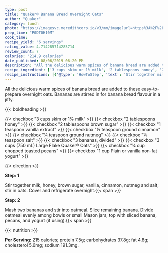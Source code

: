 ```yaml
---
type: post
title: "Quaker® Banana Bread Overnight Oats"
author: "Quaker"
category: lunch
photo: "https://imagesvc.meredithcorp.io/v3/mm/image?url=https%3A%2F%2Fimages.media-allrecipes.com%2Fuserphotos%2F3995016.jpg"
prep_time: "P0DT0H10M"
cook_time: 
recipe_yield: "6 servings"
rating_value: 4.714285714285714
review_count: 7
calories: "214.9 calories"
date_published: 08/06/2019 06:20 PM
description: "All the delicious warm spices of banana bread are added to these easy-to-prepare overnight oats. Bananas are stirred in for banana bread flavour in a jiffy."
recipe_ingredient: ['3 cups skim or 1% milk', '2 tablespoons honey', '2 tablespoons brown sugar', '1 teaspoon vanilla extract', '½ teaspoon ground cinnamon', '¼ teaspoon ground nutmeg', '¼ teaspoon salt', '3 bananas, divided', '3 cups (750 mL) Large Flake Quaker® Oats', '¼ cup chopped toasted pecans', '1 cup Plain or vanilla non-fat yogurt']
recipe_instructions: [{'@type': 'HowToStep', 'text': 'Stir together milk, honey, brown sugar, vanilla, cinnamon, nutmeg and salt; stir in oats. Cover and refrigerate overnight.\n'}, {'@type': 'HowToStep', 'text': 'Mash two bananas and stir into oatmeal. Slice remaining banana. Divide oatmeal evenly among bowls or small Mason jars; top with sliced banana, pecans, and yogurt (if using).\n'}]
---
```


All the delicious warm spices of banana bread are added to these easy-to-prepare overnight oats. Bananas are stirred in for banana bread flavour in a jiffy. 

{{< boldheading >}}

{{< checkbox "3 cups skim or 1% milk" >}}
{{< checkbox "2 tablespoons honey" >}}
{{< checkbox "2 tablespoons brown sugar" >}}
{{< checkbox "1 teaspoon vanilla extract" >}}
{{< checkbox "½ teaspoon ground cinnamon" >}}
{{< checkbox "¼ teaspoon ground nutmeg" >}}
{{< checkbox "¼ teaspoon salt" >}}
{{< checkbox "3  bananas, divided" >}}
{{< checkbox "3 cups (750 mL) Large Flake Quaker® Oats" >}}
{{< checkbox "¼ cup chopped toasted pecans" >}}
{{< checkbox "1 cup Plain or vanilla non-fat yogurt" >}}


{{< direction >}}

**Step: 1**

Stir together milk, honey, brown sugar, vanilla, cinnamon, nutmeg and salt; stir in oats. Cover and refrigerate overnight.{{< span >}}

**Step: 2**

Mash two bananas and stir into oatmeal. Slice remaining banana. Divide oatmeal evenly among bowls or small Mason jars; top with sliced banana, pecans, and yogurt (if using).{{< span >}}

{{< nutrition >}}

**Per Serving:** 215 calories; protein 7.5g; carbohydrates 37.8g; fat 4.8g; cholesterol 5.6mg; sodium 191.3mg.